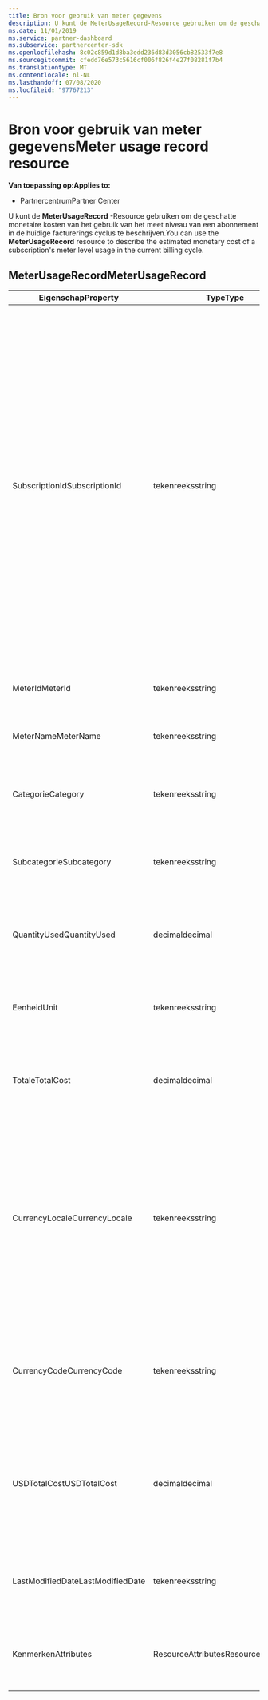 ```yaml
---
title: Bron voor gebruik van meter gegevens
description: U kunt de MeterUsageRecord-Resource gebruiken om de geschatte monetaire kosten van het gebruik van het meet niveau van een abonnement in de huidige facturerings cyclus te beschrijven.
ms.date: 11/01/2019
ms.service: partner-dashboard
ms.subservice: partnercenter-sdk
ms.openlocfilehash: 8c02c859d1d8ba3edd236d83d3056cb82533f7e8
ms.sourcegitcommit: cfedd76e573c5616cf006f826f4e27f08281f7b4
ms.translationtype: MT
ms.contentlocale: nl-NL
ms.lasthandoff: 07/08/2020
ms.locfileid: "97767213"
---
```

# <a name="meter-usage-record-resource"></a><span data-ttu-id="1015b-103">Bron voor gebruik van meter gegevens</span><span class="sxs-lookup"><span data-stu-id="1015b-103">Meter usage record resource</span></span>

<span data-ttu-id="1015b-104">**Van toepassing op:**</span><span class="sxs-lookup"><span data-stu-id="1015b-104">**Applies to:**</span></span>

- <span data-ttu-id="1015b-105">Partnercentrum</span><span class="sxs-lookup"><span data-stu-id="1015b-105">Partner Center</span></span>

<span data-ttu-id="1015b-106">U kunt de **MeterUsageRecord** -Resource gebruiken om de geschatte monetaire kosten van het gebruik van het meet niveau van een abonnement in de huidige facturerings cyclus te beschrijven.</span><span class="sxs-lookup"><span data-stu-id="1015b-106">You can use the **MeterUsageRecord** resource to describe the estimated monetary cost of a subscription's meter level usage in the current billing cycle.</span></span>

## <a name="meterusagerecord"></a><span data-ttu-id="1015b-107">MeterUsageRecord</span><span class="sxs-lookup"><span data-stu-id="1015b-107">MeterUsageRecord</span></span>

| <span data-ttu-id="1015b-108">Eigenschap</span><span class="sxs-lookup"><span data-stu-id="1015b-108">Property</span></span>         | <span data-ttu-id="1015b-109">Type</span><span class="sxs-lookup"><span data-stu-id="1015b-109">Type</span></span>               | <span data-ttu-id="1015b-110">Description</span><span class="sxs-lookup"><span data-stu-id="1015b-110">Description</span></span>                                                                                   |
|------------------|--------------------|-----------------------------------------------------------------------------------------------|
| <span data-ttu-id="1015b-111">SubscriptionId</span><span class="sxs-lookup"><span data-stu-id="1015b-111">SubscriptionId</span></span>           | <span data-ttu-id="1015b-112">tekenreeks</span><span class="sxs-lookup"><span data-stu-id="1015b-112">string</span></span>             | <span data-ttu-id="1015b-113">Een GUID die overeenkomt met de id van een partner centrum- [abonnements resource](subscription-resources.md#subscription), die een Microsoft Azure (MS-AZR-0145P) of een Azure-abonnement vertegenwoordigt.</span><span class="sxs-lookup"><span data-stu-id="1015b-113">A GUID corresponding to the identifier of a Partner Center [subscription resource](subscription-resources.md#subscription), which represents a Microsoft Azure (MS-AZR-0145P) subscription or an Azure plan.</span></span> <span data-ttu-id="1015b-114">Voor Microsoft Azure (MS-AZR-0145P)-abonnementen is deze waarde de commerce-abonnements-id.</span><span class="sxs-lookup"><span data-stu-id="1015b-114">For Microsoft Azure (MS-AZR-0145P) subscriptions,, this value is the commerce subscription identifier.</span></span> <span data-ttu-id="1015b-115">Voor Azure-plannen voor abonnements abonnementen is deze waarde de Azure plan-id.</span><span class="sxs-lookup"><span data-stu-id="1015b-115">For Azure plan subscription resources, this value is the Azure plan identifier.</span></span>                  |
| <span data-ttu-id="1015b-116">MeterId</span><span class="sxs-lookup"><span data-stu-id="1015b-116">MeterId</span></span>  | <span data-ttu-id="1015b-117">tekenreeks</span><span class="sxs-lookup"><span data-stu-id="1015b-117">string</span></span>             | <span data-ttu-id="1015b-118">Hiermee wordt de meter-id opgehaald of ingesteld.</span><span class="sxs-lookup"><span data-stu-id="1015b-118">Gets or sets the meter identifier.</span></span>                                                        |
| <span data-ttu-id="1015b-119">MeterName</span><span class="sxs-lookup"><span data-stu-id="1015b-119">MeterName</span></span>          | <span data-ttu-id="1015b-120">tekenreeks</span><span class="sxs-lookup"><span data-stu-id="1015b-120">string</span></span>             | <span data-ttu-id="1015b-121">Hiermee wordt de naam van de meter opgehaald of ingesteld.</span><span class="sxs-lookup"><span data-stu-id="1015b-121">Gets or sets the meter name.</span></span>                                       |
| <span data-ttu-id="1015b-122">Categorie</span><span class="sxs-lookup"><span data-stu-id="1015b-122">Category</span></span>               | <span data-ttu-id="1015b-123">tekenreeks</span><span class="sxs-lookup"><span data-stu-id="1015b-123">string</span></span>             | <span data-ttu-id="1015b-124">Hiermee wordt de Azure-resource categorie opgehaald of ingesteld.</span><span class="sxs-lookup"><span data-stu-id="1015b-124">Gets or sets the Azure resource category.</span></span>                                                 |
| <span data-ttu-id="1015b-125">Subcategorie</span><span class="sxs-lookup"><span data-stu-id="1015b-125">Subcategory</span></span>             | <span data-ttu-id="1015b-126">tekenreeks</span><span class="sxs-lookup"><span data-stu-id="1015b-126">string</span></span>             |  <span data-ttu-id="1015b-127">Hiermee wordt de subcategorie van Azure-resource opgehaald of ingesteld.</span><span class="sxs-lookup"><span data-stu-id="1015b-127">Gets or sets the Azure resource sub-category.</span></span>                                                     |
| <span data-ttu-id="1015b-128">QuantityUsed</span><span class="sxs-lookup"><span data-stu-id="1015b-128">QuantityUsed</span></span>        | <span data-ttu-id="1015b-129">decimal</span><span class="sxs-lookup"><span data-stu-id="1015b-129">decimal</span></span>             | <span data-ttu-id="1015b-130">Hiermee wordt de hoeveelheid van de gebruikte Azure-resource opgehaald of ingesteld.</span><span class="sxs-lookup"><span data-stu-id="1015b-130">Gets or sets the quantity of the Azure resource used.</span></span>   |
| <span data-ttu-id="1015b-131">Eenheid</span><span class="sxs-lookup"><span data-stu-id="1015b-131">Unit</span></span>   | <span data-ttu-id="1015b-132">tekenreeks</span><span class="sxs-lookup"><span data-stu-id="1015b-132">string</span></span>             | <span data-ttu-id="1015b-133">Hiermee wordt de maat eenheid voor de Azure-resource opgehaald of ingesteld.</span><span class="sxs-lookup"><span data-stu-id="1015b-133">Gets or sets the unit of measure for the Azure resource.</span></span> |
| <span data-ttu-id="1015b-134">Totale</span><span class="sxs-lookup"><span data-stu-id="1015b-134">TotalCost</span></span>   | <span data-ttu-id="1015b-135">decimal</span><span class="sxs-lookup"><span data-stu-id="1015b-135">decimal</span></span>             | <span data-ttu-id="1015b-136">Hiermee worden de geschatte totale kosten van het gebruik opgehaald of ingesteld.</span><span class="sxs-lookup"><span data-stu-id="1015b-136">Gets or sets the estimated total cost of usage.</span></span> |
| <span data-ttu-id="1015b-137">CurrencyLocale</span><span class="sxs-lookup"><span data-stu-id="1015b-137">CurrencyLocale</span></span>   | <span data-ttu-id="1015b-138">tekenreeks</span><span class="sxs-lookup"><span data-stu-id="1015b-138">string</span></span>             | <span data-ttu-id="1015b-139">De land instelling waarin het abonnement is gebruikt.</span><span class="sxs-lookup"><span data-stu-id="1015b-139">The locale in which the subscription was used.</span></span> <span data-ttu-id="1015b-140">Deze eigenschap bepaalt de valuta die op de factuur wordt gebruikt.</span><span class="sxs-lookup"><span data-stu-id="1015b-140">This property determines the currency that is used on the invoice.</span></span> <span data-ttu-id="1015b-141">Deze eigenschap is beschikbaar voor de Microsoft Azure-abonnementen (MS-AZR-0145P).</span><span class="sxs-lookup"><span data-stu-id="1015b-141">This property is available for Microsoft Azure (MS-AZR-0145P) subscriptions.</span></span> |
| <span data-ttu-id="1015b-142">CurrencyCode</span><span class="sxs-lookup"><span data-stu-id="1015b-142">CurrencyCode</span></span>   | <span data-ttu-id="1015b-143">tekenreeks</span><span class="sxs-lookup"><span data-stu-id="1015b-143">string</span></span>             | <span data-ttu-id="1015b-144">Hiermee wordt de valuta code opgehaald of ingesteld.</span><span class="sxs-lookup"><span data-stu-id="1015b-144">Gets or sets the currency code.</span></span> <span data-ttu-id="1015b-145">Deze eigenschap is beschikbaar voor Azure-abonnementen.</span><span class="sxs-lookup"><span data-stu-id="1015b-145">This property is available for Azure plans.</span></span>                                         |
| <span data-ttu-id="1015b-146">USDTotalCost</span><span class="sxs-lookup"><span data-stu-id="1015b-146">USDTotalCost</span></span>   | <span data-ttu-id="1015b-147">decimal</span><span class="sxs-lookup"><span data-stu-id="1015b-147">decimal</span></span>             | <span data-ttu-id="1015b-148">Hiermee worden de geschatte totale kosten in USD opgehaald of ingesteld.</span><span class="sxs-lookup"><span data-stu-id="1015b-148">Gets or sets the estimated total cost in USD.</span></span> <span data-ttu-id="1015b-149">Deze eigenschap is beschikbaar voor Azure-abonnementen.</span><span class="sxs-lookup"><span data-stu-id="1015b-149">This property is available for Azure plans.</span></span>                                         |
| <span data-ttu-id="1015b-150">LastModifiedDate</span><span class="sxs-lookup"><span data-stu-id="1015b-150">LastModifiedDate</span></span> | <span data-ttu-id="1015b-151">tekenreeks</span><span class="sxs-lookup"><span data-stu-id="1015b-151">string</span></span>             | <span data-ttu-id="1015b-152">De dag (in datum-tijd notatie) waarop deze record voor het laatst is gewijzigd.</span><span class="sxs-lookup"><span data-stu-id="1015b-152">The day (in date-time format) that this record was last modified.</span></span>                             |
| <span data-ttu-id="1015b-153">Kenmerken</span><span class="sxs-lookup"><span data-stu-id="1015b-153">Attributes</span></span>       | <span data-ttu-id="1015b-154">ResourceAttributes</span><span class="sxs-lookup"><span data-stu-id="1015b-154">ResourceAttributes</span></span> | <span data-ttu-id="1015b-155">De meta gegevens kenmerken die overeenkomen met de resource.</span><span class="sxs-lookup"><span data-stu-id="1015b-155">The metadata attributes corresponding to the resource.</span></span>                                        |                                           |
